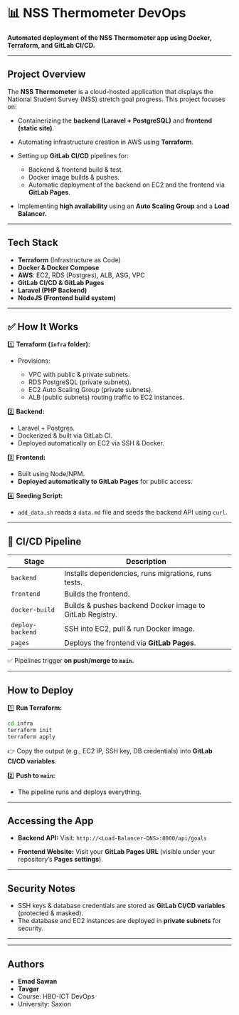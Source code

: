 
# 📊 NSS Thermometer DevOps

**Automated deployment of the NSS Thermometer app using Docker, Terraform, and GitLab CI/CD.**

---

##  Project Overview

The **NSS Thermometer** is a cloud-hosted application that displays the National Student Survey (NSS) stretch goal progress. This project focuses on:

* Containerizing the **backend (Laravel + PostgreSQL)** and **frontend (static site)**.
* Automating infrastructure creation in AWS using **Terraform**.
* Setting up **GitLab CI/CD** pipelines for:

  * Backend & frontend build & test.
  * Docker image builds & pushes.
  * Automatic deployment of the backend on EC2 and the frontend via **GitLab Pages**.
* Implementing **high availability** using an **Auto Scaling Group** and a **Load Balancer.**

---

##  Tech Stack

* **Terraform** (Infrastructure as Code)
* **Docker & Docker Compose**
* **AWS**: EC2, RDS (Postgres), ALB, ASG, VPC
* **GitLab CI/CD & GitLab Pages**
* **Laravel (PHP Backend)**
* **NodeJS (Frontend build system)**

---



## ✅ How It Works

1️⃣ **Terraform (`infra` folder):**

* Provisions:

  * VPC with public & private subnets.
  * RDS PostgreSQL (private subnets).
  * EC2 Auto Scaling Group (private subnets).
  * ALB (public subnets) routing traffic to EC2 instances.

2️⃣ **Backend:**

* Laravel + Postgres.
* Dockerized & built via GitLab CI.
* Deployed automatically on EC2 via SSH & Docker.

3️⃣ **Frontend:**

* Built using Node/NPM.
* **Deployed automatically to GitLab Pages** for public access.

4️⃣ **Seeding Script:**

* `add_data.sh` reads a `data.md` file and seeds the backend API using `curl`.

---

## 🔁 CI/CD Pipeline

| Stage            | Description                                              |
| ---------------- | -------------------------------------------------------- |
| `backend`        | Installs dependencies, runs migrations, runs tests.      |
| `frontend`       | Builds the frontend.                                     |
| `docker-build`   | Builds & pushes backend Docker image to GitLab Registry. |
| `deploy-backend` | SSH into EC2, pull & run Docker image.                   |
| `pages`          | Deploys the frontend via **GitLab Pages**.               |

✅ Pipelines trigger **on push/merge to `main`.**

---

##  How to Deploy

1️⃣ **Run Terraform:**

```bash
cd infra
terraform init
terraform apply
```

👉 Copy the output (e.g., EC2 IP, SSH key, DB credentials) into **GitLab CI/CD variables**.

2️⃣ **Push to `main`:**

* The pipeline runs and deploys everything.

---

##  Accessing the App

* **Backend API:**
  Visit: `http://<Load-Balancer-DNS>:8000/api/goals`

* **Frontend Website:**
  Visit your **GitLab Pages URL** (visible under your repository’s **Pages settings**).

---

##  Security Notes

* SSH keys & database credentials are stored as **GitLab CI/CD variables** (protected & masked).
* The database and EC2 instances are deployed in **private subnets** for security.

---


---

##  Authors

* **Emad Sawan**
* **Tavgar**
* Course: HBO-ICT DevOps
* University: Saxion


